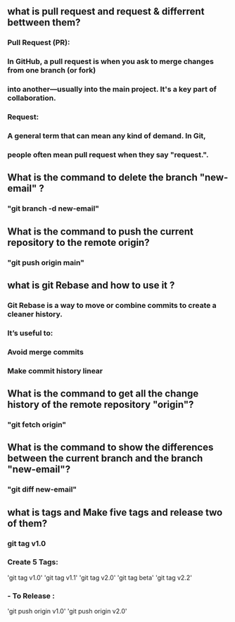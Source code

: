 ## what is pull request and request & differrent bettween them?
### Pull Request (PR):
### In GitHub, a pull request is when you ask to merge changes from one branch (or fork)
### into another—usually into the main project. It's a key part of collaboration.
### Request:
### A general term that can mean any kind of demand. In Git,
### people often mean pull request when they say "request.".

## What is the command to delete the branch "new-email" ?
### "git branch -d new-email"

## What is the command to push the current repository to the remote origin?
### "git push origin main"

## what is git Rebase and how to use it ?
### Git Rebase is a way to move or combine commits to create a cleaner history.
### It’s useful to:
### Avoid merge commits
### Make commit history linear

## What is the command to get all the change history of the remote repository "origin"?
### "git fetch origin"

## What is the command to show the differences between the current branch and the branch "new-email"?
### "git diff new-email"

## what is tags and Make five tags and release two of them?
### git tag v1.0
### Create 5 Tags:
'git tag v1.0'
'git tag v1.1'
'git tag v2.0'
'git tag beta'
'git tag v2.2'
### - To Release :
'git push origin v1.0'
'git push origin v2.0'